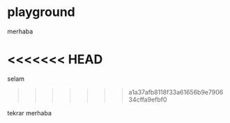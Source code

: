 # playground

merhaba

<<<<<<< HEAD
=======
selam
>>>>>>> a1a37afb8118f33a61656b9e790634cffa9efbf0

tekrar merhaba
